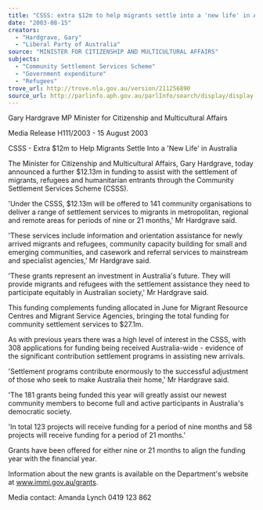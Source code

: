 ```yaml
---
title: "CSSS: extra $12m to help migrants settle into a 'new life' in Australia."
date: "2003-08-15"
creators:
  - "Hardgrave, Gary"
  - "Liberal Party of Australia"
source: "MINISTER FOR CITIZENSHIP AND MULTICULTURAL AFFAIRS"
subjects:
  - "Community Settlement Services Scheme"
  - "Government expenditure"
  - "Refugees"
trove_url: http://trove.nla.gov.au/version/211256890
source_url: http://parlinfo.aph.gov.au/parlInfo/search/display/display.w3p;query=Id%3A%22media/pressrel/7P5A6%22
---
```


 Gary Hardgrave MP   Minister for Citizenship and Multicultural Affairs 

   Media Release H111/2003 - 15 August 2003

 

 CSSS - Extra $12m to Help Migrants Settle Into a 'New Life' in Australia

 The Minister for Citizenship and Multicultural Affairs, Gary Hardgrave, today announced a  further $12.13m in funding to assist with the settlement of migrants, refugees and  humanitarian entrants through the Community Settlement Services Scheme (CSSS). 

 'Under the CSSS, $12.13m will be offered to 141 community organisations to deliver a range  of settlement services to migrants in metropolitan, regional and remote areas for periods of  nine or 21 months,' Mr Hardgrave said. 

 'These services include information and orientation assistance for newly arrived migrants  and refugees, community capacity building for small and emerging communities, and  casework and referral services to mainstream and specialist agencies,' Mr Hardgrave said.

 'These grants represent an investment in Australia's future. They will provide migrants and  refugees with the settlement assistance they need to participate equitably in Australian  society,' Mr Hardgrave said.

 This funding complements funding allocated in June for Migrant Resource Centres and  Migrant Service Agencies, bringing the total funding for community settlement services to  $27.1m.

 As with previous years there was a high level of interest in the CSSS, with 308 applications  for funding being received Australia-wide - evidence of the significant contribution settlement  programs in assisting new arrivals.

 'Settlement programs contribute enormously to the successful adjustment of those who seek  to make Australia their home,' Mr Hardgrave said.

 'The 181 grants being funded this year will greatly assist our newest community members to  become full and active participants in Australia's democratic society. 

 'In total 123 projects will receive funding for a period of nine months and 58 projects will  receive funding for a period of 21 months.'

 Grants have been offered for either nine or 21 months to align the funding year with the  financial year.

 Information about the new grants is available on the Department's website at  www.immi.gov.au/grants.

 Media contact: Amanda Lynch 0419 123 862 

